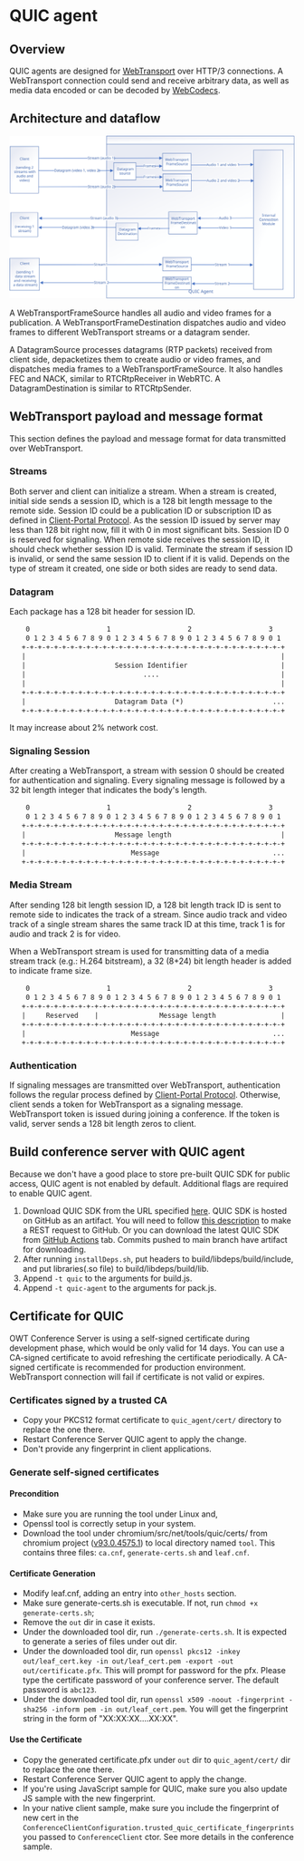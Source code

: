 # QUIC agent

## Overview
QUIC agents are designed for [WebTransport](https://w3c.github.io/webtransport/) over HTTP/3 connections. A WebTransport connection could send and receive arbitrary data, as well as media data encoded or can be decoded by [WebCodecs](https://www.w3.org/TR/webcodecs/).

## Architecture and dataflow

![data flow](./pics/quic_agent_data_flow.svg)

A WebTransportFrameSource handles all audio and video frames for a publication. A WebTransportFrameDestination dispatches audio and video frames to different WebTransport streams or a datagram sender.

A DatagramSource processes datagrams (RTP packets) received from client side, depacketizes them to create audio or video frames, and dispatches media frames to a WebTransportFrameSource. It also handles FEC and NACK, similar to RTCRtpReceiver in WebRTC. A DatagramDestination is similar to RTCRtpSender.

## WebTransport payload and message format

This section defines the payload and message format for data transmitted over WebTransport.

### Streams

Both server and client can initialize a stream. When a stream is created, initial side sends a session ID, which is a 128 bit length message to the remote side. Session ID could be a publication ID or subscription ID as defined in [Client-Portal Protocol](https://github.com/open-webrtc-toolkit/owt-server/blob/master/doc/Client-Portal%20Protocol.md). As the session ID issued by server may less than 128 bit right now, fill it with 0 in most significant bits. Session ID 0 is reserved for signaling. When remote side receives the session ID, it should check whether session ID is valid. Terminate the stream if session ID is invalid, or send the same session ID to client if it is valid. Depends on the type of stream it created, one side or both sides are ready to send data.

### Datagram

Each package has a 128 bit header for session ID.

```
    0                   1                   2                   3
    0 1 2 3 4 5 6 7 8 9 0 1 2 3 4 5 6 7 8 9 0 1 2 3 4 5 6 7 8 9 0 1
   +-+-+-+-+-+-+-+-+-+-+-+-+-+-+-+-+-+-+-+-+-+-+-+-+-+-+-+-+-+-+-+-+
   |                                                               |
   |                      Session Identifier                       |
   |                             ....                              |
   |                                                               |
   +-+-+-+-+-+-+-+-+-+-+-+-+-+-+-+-+-+-+-+-+-+-+-+-+-+-+-+-+-+-+-+-+
   |                      Datagram Data (*)                      ...
   +-+-+-+-+-+-+-+-+-+-+-+-+-+-+-+-+-+-+-+-+-+-+-+-+-+-+-+-+-+-+-+-+
```

It may increase about 2% network cost.

### Signaling Session

After creating a WebTransport, a stream with session 0 should be created for authentication and signaling. Every signaling message is followed by a 32 bit length integer that indicates the body's length.

```
    0                   1                   2                   3
    0 1 2 3 4 5 6 7 8 9 0 1 2 3 4 5 6 7 8 9 0 1 2 3 4 5 6 7 8 9 0 1
   +-+-+-+-+-+-+-+-+-+-+-+-+-+-+-+-+-+-+-+-+-+-+-+-+-+-+-+-+-+-+-+-+
   |                      Message length                           |
   +-+-+-+-+-+-+-+-+-+-+-+-+-+-+-+-+-+-+-+-+-+-+-+-+-+-+-+-+-+-+-+-+
   |                          Message                            ...
   +-+-+-+-+-+-+-+-+-+-+-+-+-+-+-+-+-+-+-+-+-+-+-+-+-+-+-+-+-+-+-+-+
```

### Media Stream

After sending 128 bit length session ID, a 128 bit length track ID is sent to remote side to indicates the track of a stream. Since audio track and video track of a single stream shares the same track ID at this time, track 1 is for audio and track 2 is for video.

When a WebTransport stream is used for transmitting data of a media stream track (e.g.: H.264 bitstream), a 32 (8+24) bit length header is added to indicate frame size.

```
    0                   1                   2                   3
    0 1 2 3 4 5 6 7 8 9 0 1 2 3 4 5 6 7 8 9 0 1 2 3 4 5 6 7 8 9 0 1
   +-+-+-+-+-+-+-+-+-+-+-+-+-+-+-+-+-+-+-+-+-+-+-+-+-+-+-+-+-+-+-+-+
   |     Reserved    |               Message length                |
   +-+-+-+-+-+-+-+-+-+-+-+-+-+-+-+-+-+-+-+-+-+-+-+-+-+-+-+-+-+-+-+-+
   |                          Message                            ...
   +-+-+-+-+-+-+-+-+-+-+-+-+-+-+-+-+-+-+-+-+-+-+-+-+-+-+-+-+-+-+-+-+
```

### Authentication

If signaling messages are transmitted over WebTransport, authentication follows the regular process defined by [Client-Portal Protocol](https://github.com/open-webrtc-toolkit/owt-server/blob/master/doc/Client-Portal%20Protocol.md). Otherwise, client sends a token for WebTransport as a signaling message. WebTransport token is issued during joining a conference. If the token is valid, server sends a 128 bit length zeros to client.

## Build conference server with QUIC agent

Because we don't have a good place to store pre-built QUIC SDK for public access, QUIC agent is not enabled by default. Additional flags are required to enable QUIC agent.

1. Download QUIC SDK from the URL specified [here](https://github.com/open-webrtc-toolkit/owt-server/blob/master/source/agent/addons/quic/quic_sdk_url). QUIC SDK is hosted on GitHub as an artifact. You will need to follow [this description](https://docs.github.com/en/rest/reference/actions#download-an-artifact) to make a REST request to GitHub. Or you can download the latest QUIC SDK from [GitHub Actions](https://github.com/open-webrtc-toolkit/owt-sdk-quic/actions) tab. Commits pushed to main branch have artifact for downloading.
1. After running `installDeps.sh`, put headers to build/libdeps/build/include, and put libraries(.so file) to build/libdeps/build/lib.
1. Append `-t quic` to the arguments for build.js.
1. Append `-t quic-agent` to the arguments for pack.js.

## Certificate for QUIC

OWT Conference Server is using a self-signed certificate during development phase, which would be only valid for 14 days. You can use a CA-signed certificate to avoid refreshing the certificate periodically. A CA-signed certificate is recommended for production environment. WebTransport connection will fail if certificate is not valid or expires.

### Certificates signed by a trusted CA

- Copy your PKCS12 format certificate to `quic_agent/cert/` directory to replace the one there.
- Restart Conference Server QUIC agent to apply the change. 
- Don't provide any fingerprint in client applications.

### Generate self-signed certificates

#### Precondition
- Make sure you are running the tool under Linux and,
- Openssl tool is correctly setup in your system.
- Download the tool under chromium/src/net/tools/quic/certs/ from chromium project ([v93.0.4575.1](https://chromium.googlesource.com/chromium/src/+archive/refs/tags/93.0.4575.1/net/tools/quic/certs.tar.gz.)) to local directory named `tool`. This contains three files: `ca.cnf`, `generate-certs.sh` and `leaf.cnf`.

#### Certificate Generation

- Modify leaf.cnf, adding an entry into `other_hosts` section.
- Make sure generate-certs.sh is executable. If not, run `chmod +x generate-certs.sh`;
- Remove the `out` dir in case it exists.
- Under the downloaded tool dir, run `./generate-certs.sh`. It is expected to generate a series of files under out dir.
- Under the downloaded tool dir, run `openssl pkcs12 -inkey out/leaf_cert.key -in out/leaf_cert.pem -export -out out/certificate.pfx`. This will prompt for password for the pfx. Please type the certificate password of your conference server. The default password is `abc123`.
- Under the downloaded tool dir, run `openssl x509 -noout -fingerprint -sha256 -inform pem -in out/leaf_cert.pem`. You will get the fingerprint string in the form of "XX:XX:XX....XX:XX".

#### Use the Certificate

- Copy the generated certificate.pfx under `out` dir to `quic_agent/cert/` dir to replace the one there.
- Restart Conference Server QUIC agent to apply the change.
- If you're using JavaScript sample for QUIC, make sure you also update JS sample with the new fingerprint.
- In your native client sample, make sure you include the fingerprint of new cert in the `ConferenceClientConfiguration.trusted_quic_certificate_fingerprints` you passed to `ConferenceClient` ctor. See more details in the conference sample.
